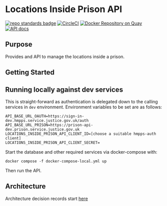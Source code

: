 # Locations Inside Prison API
[![repo standards badge](https://img.shields.io/badge/endpoint.svg?&style=flat&logo=github&url=https%3A%2F%2Foperations-engineering-reports.cloud-platform.service.justice.gov.uk%2Fapi%2Fv1%2Fcompliant_public_repositories%2Fhmpps-locations-inside-prison-api)](https://operations-engineering-reports.cloud-platform.service.justice.gov.uk/public-report/hmpps-locations-inside-prison-api "Link to report")
[![CircleCI](https://circleci.com/gh/ministryofjustice/hmpps-locations-inside-prison-api/tree/main.svg?style=svg)](https://circleci.com/gh/ministryofjustice/hmpps-locations-inside-prison-api)
[![Docker Repository on Quay](https://img.shields.io/badge/quay.io-repository-2496ED.svg?logo=docker)](https://quay.io/repository/hmpps/hmpps-locations-inside-prison-api)
[![API docs](https://img.shields.io/badge/API_docs_-view-85EA2D.svg?logo=swagger)](https://locations-inside-prison-api-dev.hmpps.service.justice.gov.uk/swagger-ui/index.html)


## Purpose
Provides and API to manage the locations inside a prison.

## Getting Started

## Running locally against dev services

This is straight-forward as authentication is delegated down to the calling services in `dev` environment.
Environment variables to be set are as follows:

```
API_BASE_URL_OAUTH=https://sign-in-dev.hmpps.service.justice.gov.uk/auth
API_BASE_URL_PRISON=https://prison-api-dev.prison.service.justice.gov.uk
LOCATIONS_INSIDE_PRISON_API_CLIENT_ID=[choose a suitable hmpps-auth client]
LOCATIONS_INSIDE_PRISON_API_CLIENT_SECRET=
```

Start the database and other required services via docker-compose with:

```shell
docker compose -f docker-compose-local.yml up
```

Then run the API.

## Architecture

Architecture decision records start [here](docs/0001-use-adr.md)
